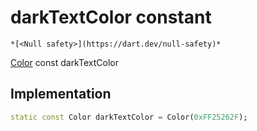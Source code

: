 


# darkTextColor constant




    *[<Null safety>](https://dart.dev/null-safety)*


[Color](https://api.flutter.dev/flutter/dart-ui/Color-class.html) const darkTextColor
  







## Implementation

```dart
static const Color darkTextColor = Color(0xFF25262F);


```







